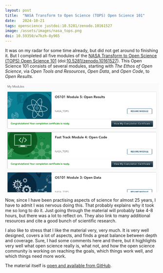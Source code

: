 ```yaml
---
layout: post
title:  "NASA Transform to Open Science (TOPS) Open Science 101"
date:   2024-10-21
tags: openscience justdoi:10.5281/zenodo.10161527
image: /assets/images/nasa_tops.png
doi: 10.59350/w7kzh-8y965
---
```


It was on my radar for some time already, but did not get around to finishing it. But I completed all
five modules of the [NASA Transform to Open Science (TOPS) Open Science 101](https://openscience101.org/)
(doi:[10.5281/zenodo.10161527](https://doi.org/10.5281/zenodo.10161527)).
This Open Science 101 consists of several modules, starting with *The Ethos of Open Science*, via
*Open Tools and Resources*, *Open Data*, and *Open Code*, to *Open Results*.

![](/assets/images/nasa_tops.png)

Now, since I have been practising aspects of science for almost 25 years, I have to admit I was nervous
doing this. That probably explains why it took me so long to do it. Just going through the material will
probably take 4-8 hours, but there was a lot to reflect on. They also link to many additional resources
and cite a good bunch of scientific research.

I also like to stress that I like the material very, very much. It is very well designed, covers a lot
of aspects, and finds a great balance between depth and coverage. Sure, I had some comments here and
there, but it higjhlights very well what open science really is, what not, and how the open science
community is working on reaching the goals, which things work well, and which things need more work.

The material itself is [open and available from GitHub](https://github.com/nasa/Transform-to-Open-Science).
